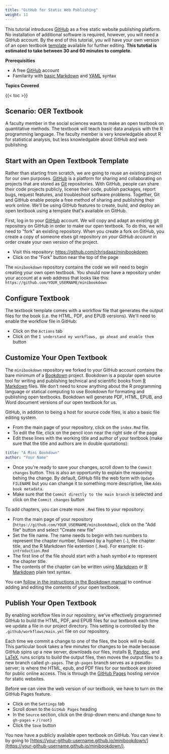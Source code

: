 ```yaml
---
title: "GitHub for Static Web Publishing"
weight: 11
---
```


This tutorial introduces [GitHub](https://github.com/) as a free static website publishing platform. No installation of additional software is required, however, you will need a GitHub account. By the end of this tutorial, you will have your own version of an open textbook [template](https://bookdown.org/yihui/bookdown-demo/) available for further editing. **This tutotial is estimated to take between 30 and 60 minutes to complete.**

**Prerequisities**

- A free [GitHub](https://github.com/) account
- Familarity with [basic Markdown](https://bookdown.org/yihui/bookdown/markdown-syntax.html) and [YAML](https://bookdown.org/yihui/bookdown/r-markdown.html#r-markdown) syntax

**Topics Covered**

{{< toc >}}

## Scenario: OER Textbook

A faculty member in the social sciences wants to make an open textbook on quantitative methods. The textbook will teach basic data analysis with the R programming language. The faculty member is very knowledgable about R for statistical analysis, but less knowledgable about GitHub and web publishing.

## Start with an Open Textbook Template

Rather than starting from scratch, we are going to reuse an existing project for our own purposes. [GitHub](https://github.com) is a platform for sharing and collaborating on projects that are stored as [Git](https://git-scm.com/) repositories. With GitHub, people can share their code projects publicly, license their code, publish packages, report bugs, request features, and troubleshoot software problems. Together, Git and GitHub enable people a free method of sharing and publishing their work online. We'll be using GitHub features to create, build, and deploy an open textbook using a template that's available on GitHub.

First, log in to your [GitHub](https://github.com) account. We will copy and adapt an existing git repository on GitHub in order to make our open textbook. To do this, we will need to "fork" an existing repository. When you create a fork on GitHub, you create a copy of someone elses git repository _on your GitHub account_ in order create your own version of the project.

- Visit this repository: https://github.com/chrisdaaz/minibookdown
- Click on the "Fork" button near the top of the page

The `minibookdown` repository contains the code we will need to begin creating your own open textbook. You should now have a repository under your account at a web address that looks like this: `https://github.com/YOUR_USERNAME/minibookdown`

## Configure Textbook 

The textbook template comes with a workflow file that generates the output files for the book (i.e. the HTML, PDF, and EPUB versions). We'll need to enable the workflow file in GitHub:

- Click on the `Actions` tab
- Click on the `I understand my workflows, go ahead and enable them` button

## Customize Your Open Textbook

The `minibookdown` repository we forked to your GitHub account contains the bare minimum of a [Bookdown](https://bookdown.org) project. Bookdown is a popular open source tool for writing and publishing technical and scientific books from [R Markdown](https://rmarkdown.rstudio.com/) files. We don't need to know anything about the R programming language or statical computing to use Bookdown for formating and publishing open textbooks. Bookdown will generate PDF, HTML, EPUB, and Word document versions of our open textbook for us.

GitHub, in addition to being a host for source code files, is also a basic file editing system. 

- From the main page of your repository, click on the `index.Rmd` file.
- To edit the file, click on the pencil icon near the right side of the page
- Edit these lines with the working title and author of your textbook (make sure that the title and authors are in double quotations):

```yaml
title: "A Mini Bookdown"
author: "Your Name"
```
- Once you're ready to save your changes, scroll down to the `Commit changes` button. This is also an opportunity to explain the reasoning behing the change. By default, GitHub fills the web form with `Update FILENAME` but you can change it to something more descriptive, like `Adds book metadata`. 
- Make sure that the `Commit directly to the main branch` is selected and click on the `Commit changes` button

To add chapters, you can create more `.Rmd` files to your repository:

- From the main page of your repository (`https://github.com/YOUR_USERNAME/minibookdown`), click on the "Add file" button and select "Create new file"
- Set the file name. The name needs to begin with two numbers to represent the chapter number, followed by a hyphen (`-`), the chapter title, and the R Markdown file extention (`.Rmd`). For example: `01-introduction.Rmd`
- The first line of the file should start with a hash symbol `#` to represent the chapter title.
- The contents of the chapter can be written using [Markdown](https://www.markdownguide.org/) or [R Markdown](https://rmarkdown.rstudio.com/index.html) plain text syntax. 

You can [follow in the instructions in the Bookdown manual](https://bookdown.org/yihui/bookdown/usage.html) to continue adding and editing the contents of your open textbook.

## Publish Your Open Textbook

By enabling workflow files in our repository, we've effectively programmed GitHub to build the HTML, PDF, and EPUB files for our textbook each time we update a file in our project directory. This setting is controlled by the `.github/workflows/main.yml` file on our repository. 

Each time we commit a change to one of the files, the book will re-build. This particular book takes a few minutes for changes to be made because GitHub spins up a new server, downloads our files, installs [R](https://www.r-project.org/about.html), [Pandoc](https://pandoc.org/), and [LaTeX](https://yihui.org/tinytex/), runs scripts to build the output files, then moves the output files to a new branch called `gh-pages`. The `gh-pages` branch serves as a pseudo-server; is where the HTML, epub, and PDF files for our textbook are stored for public online access. This is through the [GitHub Pages](https://pages.github.com/) hosting service for static websites.

Before we can view the web version of our textbook, we have to turn on the GitHub Pages feature.

- Click on the `Settings` tab 
- Scroll down to the `GitHub Pages` heading
- In the `Source` section, click on the drop-down menu and change `None` to `gh-pages` +  `/(root}`
- Click the `Save` button

You now have a publicly available open textbook on GitHub. You can view it by going to [https://your-github-username.github.io/minibookdown/](https://your-github-username.github.io/minibookdown/).

